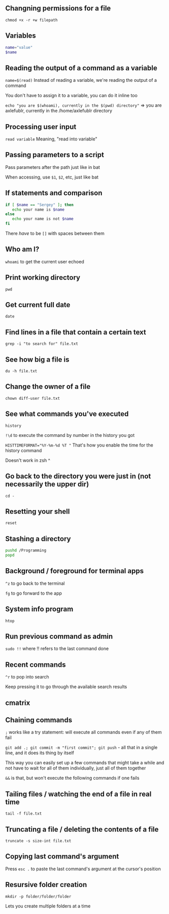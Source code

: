 ## Changning permissions for a file

`chmod +x -r +w filepath`

## Variables

```sh
name="value"
$name
```

## Reading the output of a command as a variable

`name=$(read)` Instead of reading a variable, we're reading the output of a command

You don't have to assign it to a variable, you can do it inline too

`echo "you are $(whoami), currently in the $(pwd) directory"` => you are axlefublr, currently in the /home/axlefublr directory

## Processing user input

`read variable` Meaning, "read into variable"

## Passing parameters to a script

Pass parameters after the path just like in bat

When accessing, use `$1`, `$2`, etc, just like bat

## If statements and comparison

```bash
if [ $name == "Sergey" ]; then
   echo your name is $name
else
   echo your name is not $name
fi
```

There *have* to be `[]` with spaces between them

## Who am I?

`whoami` to get the current user echoed

## Print working directory

`pwd`

## Get current full date

`date`

## Find lines in a file that contain a certain text

`grep -i "to search for" file.txt`

## See how big a file is

`du -h file.txt`

## Change the owner of a file

`chown diff-user file.txt`

## See what commands you've executed

`history`

`!\d` to execute the command by number in the history you got

`HISTTIMEFORMAT="%Y-%m-%d %T "` That's how you enable the time for the history command

Doesn't work in zsh ^

## Go back to the directory you were just in (not necessarily the upper dir)

`cd -`

## Resetting your shell

`reset`

## Stashing a directory

```sh
pushd /Programming
popd
```

## Background / foreground for terminal apps

`^z` to go back to the terminal

`fg` to go forward to the app

## System info program

`htop`

## Run previous command as admin

`sudo !!` where !! refers to the last command done

## Recent commands

`^r` to pop into search

Keep pressing it to go through the available search results

## cmatrix

## Chaining commands

`;` works like a try statement: will execute all commands even if any of them fail

`git add .; git commit -m "first commit"; git push` - all that in a single line, and it does its thing by itself

This way you can easily set up a few commands that might take a while and not have to wait for all of them individually, just all of them together

`&&` is that, but won't execute the following commands if one fails

## Tailing files / watching the end of a file in real time

`tail -f file.txt`

## Truncating a file / deleting the contents of a file

`truncate -s size-int file.txt`

## Copying last command's argument

Press `esc .` to paste the last command's argument at the cursor's position

## Resursive folder creation

`mkdir -p folder/folder/folder`

Lets you create multiple folders at a time

